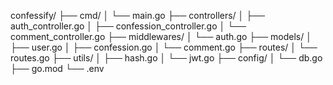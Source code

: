 confessify/
├── cmd/
│   └── main.go
├── controllers/
│   ├── auth_controller.go
│   ├── confession_controller.go
│   └── comment_controller.go
├── middlewares/
│   └── auth.go
├── models/
│   ├── user.go
│   ├── confession.go
│   └── comment.go
├── routes/
│   └── routes.go
├── utils/
│   ├── hash.go
│   └── jwt.go
├── config/
│   └── db.go
├── go.mod
└── .env
